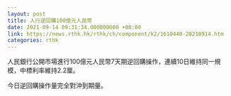 ```yaml
---
layout: post
title: 人行逆回購100億元人民幣
date: 2021-09-14 09:31:34.000000000 +08:00
link: https://news.rthk.hk/rthk/ch/component/k2/1610440-20210914.htm
categories: rthk
---
```


人民銀行公開市場進行100億元人民幣7天期逆回購操作，連續10日維持同一規模，中標利率維持2.2厘。

今日逆回購操作量完全對沖到期量。
